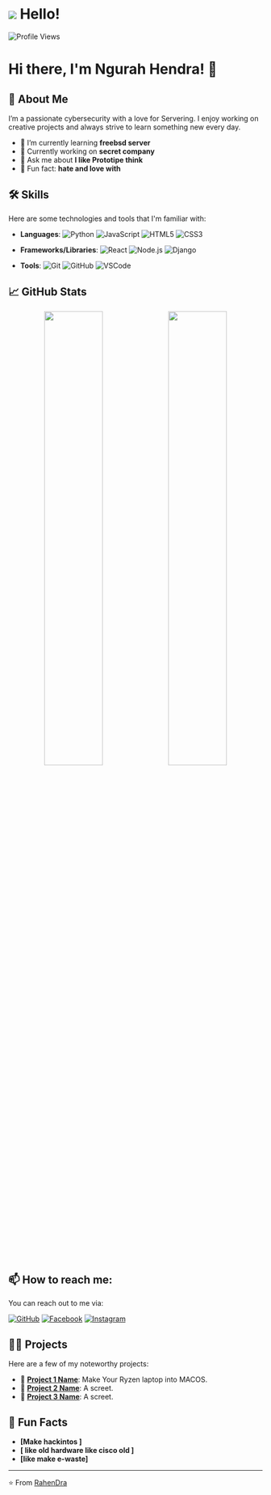 # <img src="https://cdn.discordapp.com/emojis/731212038470238299.gif?size=40" /> Hello!
![Profile Views](https://komarev.com/ghpvc/?username=RahenDralnyx&color=1F6FEB)
# Hi there, I'm Ngurah Hendra! 👋

## 🚀 About Me
I’m a passionate cybersecurity with a love for Servering. I enjoy working on creative projects and always strive to learn something new every day.

- 🌱 I’m currently learning **freebsd server**
- 💼 Currently working on **secret company**
- 💬 Ask me about **I like Prototipe think**
- 🎯 Fun fact: **hate and love with**

## 🛠 Skills
Here are some technologies and tools that I'm familiar with:

- **Languages**: ![Python](https://img.shields.io/badge/-Python-3776AB?logo=python&logoColor=white&style=for-the-badge) ![JavaScript](https://img.shields.io/badge/-JavaScript-F7DF1E?logo=javascript&logoColor=black&style=for-the-badge) ![HTML5](https://img.shields.io/badge/-HTML5-E34F26?logo=html5&logoColor=white&style=for-the-badge) ![CSS3](https://img.shields.io/badge/-CSS3-1572B6?logo=css3&logoColor=white&style=for-the-badge)

- **Frameworks/Libraries**: ![React](https://img.shields.io/badge/-React-61DAFB?logo=react&logoColor=black&style=for-the-badge) ![Node.js](https://img.shields.io/badge/-Node.js-339933?logo=node.js&logoColor=white&style=for-the-badge) ![Django](https://img.shields.io/badge/-Django-092E20?logo=django&logoColor=white&style=for-the-badge)

- **Tools**: ![Git](https://img.shields.io/badge/-Git-F05032?logo=git&logoColor=white&style=for-the-badge) ![GitHub](https://img.shields.io/badge/-GitHub-181717?logo=github&logoColor=white&style=for-the-badge) ![VSCode](https://img.shields.io/badge/-VS%20Code-007ACC?logo=visual-studio-code&logoColor=white&style=for-the-badge)

## 📈 GitHub Stats
<p align="center">
  <img width="48%" src="https://github-readme-stats.vercel.app/api?username=yourusername&show_icons=true&theme=radical" />
  <img width="48%" src="https://github-readme-streak-stats.herokuapp.com/?user=yourusername&theme=radical" />
</p>

## 📫 How to reach me:
You can reach out to me via:


[![GitHub](https://img.shields.io/badge/-GitHub-181717?logo=github&logoColor=white&style=for-the-badge)](https://github.com/RahenDralnyx)
[![Facebook](https://img.shields.io/badge/-Facebook-1877F2?logo=facebook&logoColor=white&style=for-the-badge)](https://www.facebook.com/rahen.dra.904)
[![Instagram](https://img.shields.io/badge/-Instagram-E4405F?logo=instagram&logoColor=white&style=for-the-badge)](https://www.instagram.com/xxyyyyyymmss/)


## 🧑‍💻 Projects
Here are a few of my noteworthy projects:

- 🚀 **[Project 1 Name](https://github.com/RahenDralnyx/Hackintosh-Ryzen-3520u)**: Make Your Ryzen laptop into MACOS.
- 🚀 **[Project 2 Name](https://github.com/yourusername/project2)**: A screet. 
- 🚀 **[Project 3 Name](https://github.com/yourusername/project3)**: A screet.

## 🎯 Fun Facts
- **[Make hackintos ]**
- **[ like old hardware like cisco old ]**
- **[like make e-waste]**

---

⭐️ From [RahenDra](https://github.com/RahenDralnyx)

